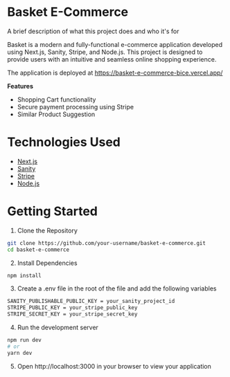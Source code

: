 
# Basket E-Commerce

A brief description of what this project does and who it's for

Basket is a modern and fully-functional e-commerce application developed using Next.js, Sanity, Stripe, and Node.js. This project is designed to provide users with an intuitive and seamless online shopping experience.

The application is deployed at https://basket-e-commerce-bice.vercel.app/

**Features**

- Shopping Cart functionality
- Secure payment processing using Stripe
- Similar Product Suggestion

# Technologies Used
- [Next.js](https://nextjs.org/)
- [Sanity](https://sanity.io/)
- [Stripe](https://stripe.com/)
- [Node.js](https://nodejs.org/)

# Getting Started
1. Clone the Repository
```bash
git clone https://github.com/your-username/basket-e-commerce.git
cd basket-e-commerce

```
2. Install Dependencies
```bash
npm install
```

3. Create a .env file in the root of the file and add the following variables

```bash
SANITY_PUBLISHABLE_PUBLIC_KEY = your_sanity_project_id
STRIPE_PUBLIC_KEY = your_stripe_public_key 
STRIPE_SECRET_KEY = your_stripe_secret_key 
```

4. Run the development server
```bash
npm run dev
# or
yarn dev
```

5. Open http://localhost:3000 in your browser to view your application
